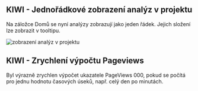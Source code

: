 ﻿---
categories: [kiwi]
layout: kiwi
---
## KIWI - Jednořádkové zobrazení analýz v projektu
Na záložce Domů se nyní analýzy zobrazují jako jeden řádek. Jejich složení lze zobrazit v tooltipu.

![zobrazení analýz v projektu]({{site.url}}/data/kiwi_domu.jpg "zobrazení analýz v projektu")

## KIWI - Zrychlení výpočtu Pageviews
Byl výrazně zrychlen výpočet ukazatele PageViews 000, pokud se počítá pro jednu hodnotu časových úseků, např. celý den po minutách.
